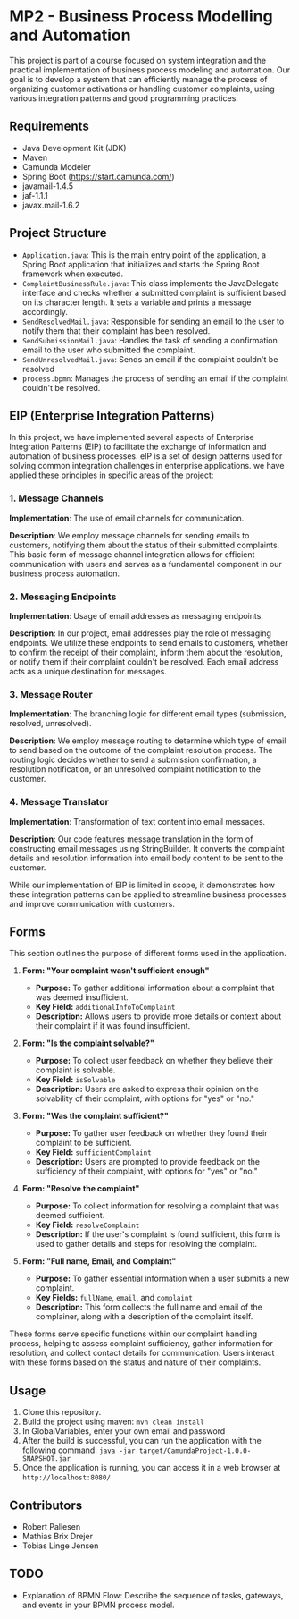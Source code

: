 # MP2 - Business Process Modelling and Automation

This project is part of a course focused on system integration and the practical implementation of business process modeling and automation. Our goal is to develop a system that can efficiently manage the process of organizing customer activations or handling customer complaints, using various integration patterns and good programming practices.

## Requirements

- Java Development Kit (JDK)
- Maven
- Camunda Modeler
- Spring Boot (https://start.camunda.com/)
- javamail-1.4.5
- jaf-1.1.1
- javax.mail-1.6.2

## Project Structure

- `Application.java`: This is the main entry point of the application, a Spring Boot application that initializes and starts the Spring Boot framework when executed.
- `ComplaintBusinessRule.java`: This class implements the JavaDelegate interface and checks whether a submitted complaint is sufficient based on its character length. It sets a variable and prints a message accordingly.
- `SendResolvedMail.java`: Responsible for sending an email to the user to notify them that their complaint has been resolved.
- `SendSubmissionMail.java`: Handles the task of sending a confirmation email to the user who submitted the complaint.
- `SendUnresolvedMail.java`: Sends an email if the complaint couldn't be resolved
- `process.bpmn`: Manages the process of sending an email if the complaint couldn't be resolved.
## EIP (Enterprise Integration Patterns)

In this project, we have implemented several aspects of Enterprise Integration Patterns (EIP) to facilitate the exchange of information and automation of business processes.
eIP is a set of design patterns used for solving common integration challenges in enterprise applications.
we have applied these principles in specific areas of the project:

### 1. Message Channels

**Implementation**: The use of email channels for communication.

**Description**: We employ message channels for sending emails to customers, notifying them about the status of their submitted complaints. This basic form of message channel integration allows for efficient communication with users and serves as a fundamental component in our business process automation.

### 2. Messaging Endpoints

**Implementation**: Usage of email addresses as messaging endpoints.

**Description**: In our project, email addresses play the role of messaging endpoints. We utilize these endpoints to send emails to customers, whether to confirm the receipt of their complaint, inform them about the resolution, or notify them if their complaint couldn't be resolved. Each email address acts as a unique destination for messages.

### 3. Message Router

**Implementation**: The branching logic for different email types (submission, resolved, unresolved).

**Description**: We employ message routing to determine which type of email to send based on the outcome of the complaint resolution process. The routing logic decides whether to send a submission confirmation, a resolution notification, or an unresolved complaint notification to the customer.

### 4. Message Translator

**Implementation**: Transformation of text content into email messages.

**Description**: Our code features message translation in the form of constructing email messages using StringBuilder. It converts the complaint details and resolution information into email body content to be sent to the customer.

While our implementation of EIP is limited in scope, it demonstrates how these integration patterns can be applied to streamline business processes and improve communication with customers.

## Forms

This section outlines the purpose of different forms used in the application.

1. **Form: "Your complaint wasn't sufficient enough"**
    - **Purpose:** To gather additional information about a complaint that was deemed insufficient.
    - **Key Field:** `additionalInfoToComplaint`
    - **Description:** Allows users to provide more details or context about their complaint if it was found insufficient.

2. **Form: "Is the complaint solvable?"**
    - **Purpose:** To collect user feedback on whether they believe their complaint is solvable.
    - **Key Field:** `isSolvable`
    - **Description:** Users are asked to express their opinion on the solvability of their complaint, with options for "yes" or "no."

3. **Form: "Was the complaint sufficient?"**
    - **Purpose:** To gather user feedback on whether they found their complaint to be sufficient.
    - **Key Field:** `sufficientComplaint`
    - **Description:** Users are prompted to provide feedback on the sufficiency of their complaint, with options for "yes" or "no."

4. **Form: "Resolve the complaint"**
    - **Purpose:** To collect information for resolving a complaint that was deemed sufficient.
    - **Key Field:** `resolveComplaint`
    - **Description:** If the user's complaint is found sufficient, this form is used to gather details and steps for resolving the complaint.

5. **Form: "Full name, Email, and Complaint"**
    - **Purpose:** To gather essential information when a user submits a new complaint.
    - **Key Fields:** `fullName`, `email`, and `complaint`
    - **Description:** This form collects the full name and email of the complainer, along with a description of the complaint itself.

These forms serve specific functions within our complaint handling process, helping to assess complaint sufficiency, gather information for resolution, and collect contact details for communication. Users interact with these forms based on the status and nature of their complaints.

## Usage

1. Clone this repository.
2. Build the project using maven: `mvn clean install`
3. In GlobalVariables, enter your own email and password
4. After the build is successful, you can run the application with the following command: `java -jar target/CamundaProject-1.0.0-SNAPSHOT.jar`
5. Once the application is running, you can access it in a web browser at `http://localhost:8080/`

## Contributors

- Robert Pallesen
- Mathias Brix Drejer
- Tobias Linge Jensen

## TODO

- Explanation of BPMN Flow: Describe the sequence of tasks, gateways, and events in your BPMN process model.